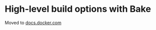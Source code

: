 # High-level build options with Bake

Moved to [docs.docker.com](https://docs.docker.com/build/customize/bake)

